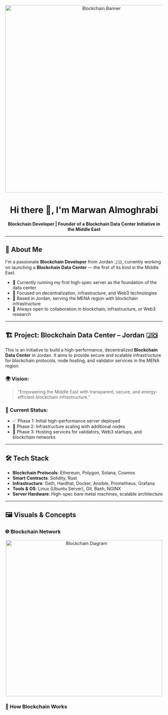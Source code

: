<!-- Banner Image -->
<p align="center">
  <img src="https://upload.wikimedia.org/wikipedia/commons/0/00/Blockchain.png" alt="Blockchain Banner" width="600"/>
</p>

<h1 align="center">Hi there 👋, I'm Marwan Almoghrabi</h1>

<p align="center">
  <strong>Blockchain Developer | Founder of a Blockchain Data Center Initiative in the Middle East</strong>
</p>

---

## 🚀 About Me

I'm a passionate **Blockchain Developer** from Jordan 🇯🇴, currently working on launching a **Blockchain Data Center** — the first of its kind in the Middle East.

- 🔧 Currently running my first high-spec server as the foundation of the data center  
- 🌱 Focused on decentralization, infrastructure, and Web3 technologies  
- 📍 Based in Jordan, serving the MENA region with blockchain infrastructure  
- 💬 Always open to collaboration in blockchain, infrastructure, or Web3 research

---

## 🏗️ Project: Blockchain Data Center – Jordan 🇯🇴

This is an initiative to build a high-performance, decentralized **Blockchain Data Center** in Jordan. It aims to provide secure and scalable infrastructure for blockchain protocols, node hosting, and validator services in the MENA region.

### 🌍 Vision:
> "Empowering the Middle East with transparent, secure, and energy-efficient blockchain infrastructure."

### 🧱 Current Status:
- ✅ Phase 1: Initial high-performance server deployed
- 🔄 Phase 2: Infrastructure scaling with additional nodes
- 🚀 Phase 3: Hosting services for validators, Web3 startups, and blockchain networks

---

## 🛠️ Tech Stack

- **Blockchain Protocols**: Ethereum, Polygon, Solana, Cosmos  
- **Smart Contracts**: Solidity, Rust  
- **Infrastructure**: Geth, Hardhat, Docker, Ansible, Prometheus, Grafana  
- **Tools & OS**: Linux (Ubuntu Server), Git, Bash, NGINX  
- **Server Hardware**: High-spec bare metal machines, scalable architecture

---

## 🖼️ Visuals & Concepts

### 🌐 Blockchain Network

<p align="center">
  <img src="https://upload.wikimedia.org/wikipedia/commons/thumb/6/6a/Bitcoin_Block_Data.png/800px-Bitcoin_Block_Data.png" alt="Blockchain Diagram" width="500"/>
</p>

### 🧠 How Blockchain Works

<p align="center">
  <img src="https://www.investopedia.com/thmb/yKcCqkAkF2hf-8QLZkW3vq70wjs=/1500x0/filters:no_upscale():max_bytes(1
